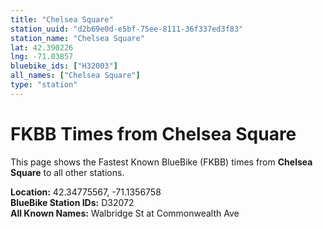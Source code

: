 ```yaml
---
title: "Chelsea Square"
station_uuid: "d2b69e0d-e5bf-75ee-8111-36f337ed3f83"
station_name: "Chelsea Square"
lat: 42.390226
lng: -71.03857
bluebike_ids: ["H32003"]
all_names: ["Chelsea Square"]
type: "station"
---
```


# FKBB Times from Chelsea Square

This page shows the Fastest Known BlueBike (FKBB) times from **Chelsea Square** to all other stations.

**Location:** 42.34775567, -71.1356758  
**BlueBike Station IDs:** D32072  
**All Known Names:** Walbridge St at Commonwealth Ave

